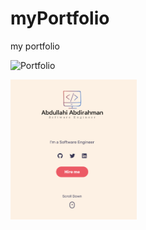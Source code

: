 # myPortfolio
my portfolio


![Portfolio](https://abdullahidev.netlify.app/)

<img src="images/portfolio.png" align="center" width="40%"/>

